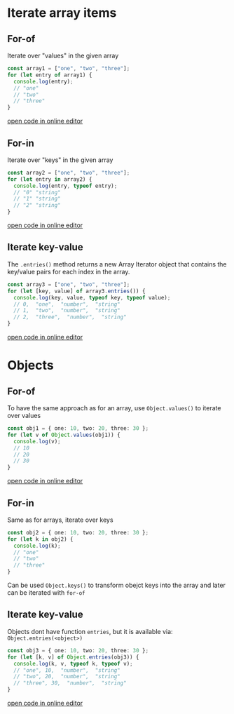 # Iterate array items

## For-of

Iterate over "values" in the given array

```ts
const array1 = ["one", "two", "three"];
for (let entry of array1) {
  console.log(entry);
  // "one"
  // "two"
  // "three"
}
```

[open code in online editor](https://www.typescriptlang.org/play?#code/MYewdgzgLgBAhgJwXAngRhgXhgbQETgCmeANDHlAO4inlQAWChxAugNwBQAZiAjABQAbQrEJgoCFDBBd4SVGgCUMAN4cYMUJBDCAdIJABzfmIkpFnDQHor5InnUwbdag+u2KjZg4C+QA)

## For-in

Iterate over "keys" in the given array

```ts
const array2 = ["one", "two", "three"];
for (let entry in array2) {
  console.log(entry, typeof entry);
  // "0" "string"
  // "1" "string"
  // "2" "string"
}
```

[open code in online editor](https://www.typescriptlang.org/play?#code/MYewdgzgLgBAhgJwXAngJhgXhgbQETgCmeANDHlAO4inlQAWChxAugNwBQAZiAjABQAbQrEJgoCFDACWYeElRoAlDADeHGDFCQQwgHSCQAc35iJKMlBQAHQiC4wzkpZ00B6N+QAMectASyRngaMB7kAIy+eP6Bwe6eeGhRMWBBHAC+QA)

## Iterate key-value

The `.entries()` method returns a new Array Iterator object that contains the key/value pairs for each index in the array.

```ts
const array3 = ["one", "two", "three"];
for (let [key, value] of array3.entries()) {
  console.log(key, value, typeof key, typeof value);
  // 0,  "one",  "number",  "string"
  // 1,  "two",  "number",  "string"
  // 2,  "three",  "number",  "string"
}
```

[open code in online editor](https://www.typescriptlang.org/play?#code/MYewdgzgLgBAhgJwXAngZhgXhgbQETgCmeANDHlAO4inlQAWChxAugNwBQAZiAjABQAbQrBwBrQijIA3OIICuhFjBBd4SVGgB0hMFAQBLQhH4BKUzADeHGDFCQQwrYJABzfhKkxZCwmSgoAA6EqjCe-kEhaj6Kppy2APQJMAAMZOREtORg8gC2AEaECFl40IZgrng2MEkwAIzpFNQlOQVFJWUGFVWJyQBMjQxMxI2thcWNnd0cAL5AA)

# Objects

## For-of

To have the same approach as for an array, use `Object.values()` to iterate over values

```ts
const obj1 = { one: 10, two: 20, three: 30 };
for (let v of Object.values(obj1)) {
  console.log(v);
  // 10
  // 20
  // 30
}
```

[open code in online editor](https://www.typescriptlang.org/play?#code/MYewdgzgLgBCBGArAjDAvDA3nMBTAXDMgAwA0MUA7iIQExkUAWATrgTAMzEwC+A3ACgAZiGYwAFABtcsAG5whMAPJJcwKADpZAQ0kBXXBHEIUASlNYBMGKEghpGySADm42acHWA9F6LErMD4w9AFBXAI8QA)

## For-in

Same as for arrays, iterate over keys

```ts
const obj2 = { one: 10, two: 20, three: 30 };
for (let k in obj2) {
  console.log(k);
  // "one"
  // "two"
  // "three"
}
```

Can be used `Object.keys()` to transform obejct keys into the array and later can be iterated with `for-of`

## Iterate key-value

Objects dont have function `entries`, but it is available via: `Object.entries(<object>)`

```ts
const obj3 = { one: 10, two: 20, three: 30 };
for (let [k, v] of Object.entries(obj3)) {
  console.log(k, v, typeof k, typeof v);
  // "one", 10,  "number",  "string"
  // "two", 20,  "number",  "string"
  // "three", 30,  "number",  "string"
}
```

[open code in online editor](https://www.typescriptlang.org/play?#code/MYewdgzgLgBCBGArAzDAvDA3nMBTAXDAIwAMANDFAO4iEBM5lAFgE64EzIkwC+A3ACgAZiBYwAFABtcsANoBrCgDcAunCEwA8klzAoAOlxgoLAJa4I4hCgCUNrAJgxQkENP2SQAc3GKYSiigATwAHXBANP2CwiP8bQScAekSYACJwXFSKUgo0sABXAFt4XBYsp1ToMzAvVMcYZLTqEHKGXNSC4tLytKrTGrqklNSoVnZyrnbOkrL2voGBHgEgA)
